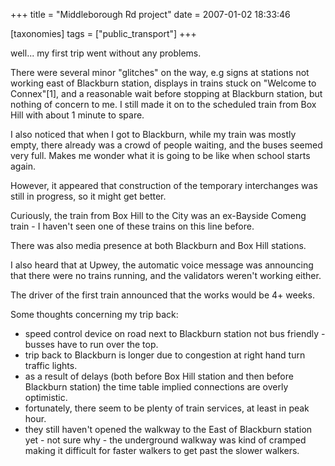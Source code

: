+++
title = "Middleborough Rd project"
date = 2007-01-02 18:33:46

[taxonomies]
tags = ["public_transport"]
+++

well... my first trip went without any problems.

There were several minor "glitches" on the way, e.g signs at stations not working east of Blackburn station, displays in trains stuck on "Welcome to Connex"[1], and a reasonable wait before stopping at Blackburn station, but nothing of concern to me. I still made it on to the scheduled train from Box Hill with about 1 minute to spare.

I also noticed that when I got to Blackburn, while my train was mostly empty, there already was a crowd of people waiting, and the buses seemed very full. Makes me wonder what it is going to be like when school starts again.

However, it appeared that construction of the temporary interchanges was still in progress, so it might get better.

Curiously, the train from Box Hill to the City was an ex-Bayside Comeng train - I haven't seen one of these trains on this line before.

There was also media presence at both Blackburn and Box Hill stations.

I also heard that at Upwey, the automatic voice message was announcing that there were no trains running, and the validators weren't working either.

The driver of the first train announced that the works would be 4+ weeks.

Some thoughts concerning my trip back:

<ul>
<li>speed control device on road next to Blackburn station not bus friendly - busses have to run over the top.</li>
<li> trip back to Blackburn is longer due to congestion at right hand turn traffic lights.</li>
<li>as a result of delays (both before Box Hill station and then before Blackburn station) the time table implied connections are overly optimistic.</li>
<li>fortunately, there seem to be plenty of train services, at least in peak hour.</li>
<li>they still haven't opened the walkway to the East of Blackburn station yet - not sure why - the underground walkway was kind of cramped making it difficult for faster walkers to get past the slower walkers.</li>
</ul>

